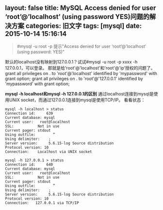 layout: false
title: MySQL Access denied for user ‘root’@’localhost’ (using password YES)问题的解决方案
categories: 旧文字
tags: [mysql]
date: 2015-10-14 15:16:14
---
> #mysql -u root -p  提示"Access denied for user ‘root’@’localhost’ (using password: YES)"

默认的localhost没有映射到127.0.0.1？试试#mysql -u root -p xxxx -h 127.0.0.1，可以登录。 
那就是给'root'@'localhost'和'root'@'ip'授权的问题了。 
grant all privileges on . to 'root'@'localhost' identified by 'mypassword' with grant option; 
grant all privileges on . to 'root'@'127.0.0.1' identified by 'mypassword' with grant option;

**mysql -h localhost和mysql -h 127.0.0.1的区别**
通过localhost连接到mysql是使用UNIX socket，而通过127.0.0.1连接到mysql是使用TCP/IP。
看看状态： 


<!--more-->


    mysql -h localhost > status 
    Connection id:     639 
    Current database: mysql 
    Current user:   root@localhost 
    SSL:           Not in use 
    Current pager: stdout 
    Using outfile:        ” 
    Using delimiter:    ; 
    Server version:     5.6.15-log Source distribution 
    Protocol version: 10 
    Connection:    Localhost via UNIX socket
    
    mysql -h 127.0.0.1 > status 
    Connection id:     640 
    Current database: mysql 
    Current user:   root@localhost 
    SSL:           Not in use 
    Current pager: stdout 
    Using outfile:        ” 
    Using delimiter:    ; 
    Server version:     5.6.15-log Source distribution 
    Protocol version: 10 
    Connection:   127.0.0.1 via TCP/IP

